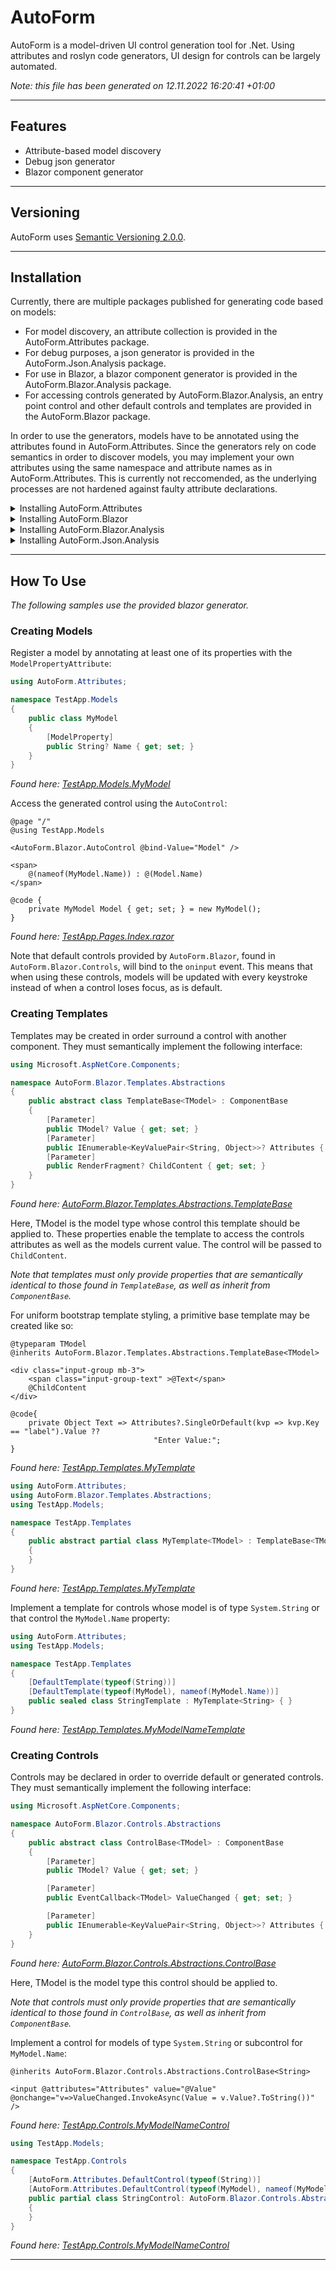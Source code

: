 
# AutoForm #

AutoForm is a model-driven UI control generation tool for .Net. Using attributes and roslyn code generators, UI design for controls can be largely automated.

*Note: this file has been generated on 12.11.2022 16:20:41 +01:00*

---
## **Features** ##

* Attribute-based model discovery
* Debug json generator
* Blazor component generator

---
## **Versioning** ##

AutoForm uses [Semantic Versioning 2.0.0](https://semver.org/).

---
## **Installation** ##

Currently, there are multiple packages published for generating code based on models:

* For model discovery, an attribute collection is provided in the AutoForm.Attributes package.
* For debug purposes, a json generator is provided in the AutoForm.Json.Analysis package.
* For use in Blazor, a blazor component generator is provided in the AutoForm.Blazor.Analysis package.
* For accessing controls generated by AutoForm.Blazor.Analysis, an entry point control and other default controls and templates are provided in the AutoForm.Blazor package.

In order to use the generators, models have to be annotated using the attributes found in AutoForm.Attributes. Since the generators rely on code semantics in order to discover models, you may implement your own attributes using the same namespace and attribute names as in AutoForm.Attributes. This is currently not reccomended, as the underlying processes are not hardened against faulty attribute declarations.


<details>
<summary>Installing AutoForm.Attributes</summary>

Nuget Gallery: https://www.nuget.org/packages/RhoMicro.AutoForm.Attributes

Package Manager: `Install-Package RhoMicro.AutoForm.Attributes -Version 2.0.0`

.Net CLI: `dotnet add package RhoMicro.AutoForm.Attributes --version 2.0.0`
</details>

<details>
<summary>Installing AutoForm.Blazor</summary>

Nuget Gallery: https://www.nuget.org/packages/RhoMicro.AutoForm.Blazor

Package Manager: `Install-Package RhoMicro.AutoForm.Blazor -Version 2.0.1`

.Net CLI: `dotnet add package RhoMicro.AutoForm.Blazor --version 2.0.1`
</details>

<details>
<summary>Installing AutoForm.Blazor.Analysis</summary>

Nuget Gallery: https://www.nuget.org/packages/RhoMicro.AutoForm.Blazor.Analysis

Package Manager: `Install-Package RhoMicro.AutoForm.Blazor.Analysis -Version 3.0.0`

.Net CLI: `dotnet add package RhoMicro.AutoForm.Blazor.Analysis --version 3.0.0`
</details>

<details>
<summary>Installing AutoForm.Json.Analysis</summary>

Nuget Gallery: https://www.nuget.org/packages/RhoMicro.AutoForm.Json.Analysis

Package Manager: `Install-Package RhoMicro.AutoForm.Json.Analysis -Version 3.0.0`

.Net CLI: `dotnet add package RhoMicro.AutoForm.Json.Analysis --version 3.0.0`
</details>

---
## **How To Use** ##

*The following samples use the provided blazor generator.*

### **Creating Models** ###

Register a model by annotating at least one of its properties with the `ModelPropertyAttribute`:

```cs
using AutoForm.Attributes;

namespace TestApp.Models
{
	public class MyModel
	{
		[ModelProperty]
		public String? Name { get; set; }
	}
}

```

*Found here: [TestApp.Models.MyModel](https://github.com/PaulBraetz/AutoForm/blob/master/TestApp/Models/MyModel.cs)*

Access the generated control using the `AutoControl`:

```razor
@page "/"
@using TestApp.Models

<AutoForm.Blazor.AutoControl @bind-Value="Model" />

<span>
	@(nameof(MyModel.Name)) : @(Model.Name)
</span>

@code {
	private MyModel Model { get; set; } = new MyModel();
}
```

*Found here: [TestApp.Pages.Index.razor](https://github.com/PaulBraetz/AutoForm/blob/master/TestApp/Pages/Index.razor)*

Note that default controls provided by `AutoForm.Blazor`, found in `AutoForm.Blazor.Controls`, will bind to the `oninput` event. 
This means that when using these controls, models will be updated with every keystroke instead of when a control loses focus, as is default.

### **Creating Templates** ###

Templates may be created in order surround a control with another component. They must semantically implement the following interface:

```cs
using Microsoft.AspNetCore.Components;

namespace AutoForm.Blazor.Templates.Abstractions
{
	public abstract class TemplateBase<TModel> : ComponentBase
	{
		[Parameter]
		public TModel? Value { get; set; }
		[Parameter]
		public IEnumerable<KeyValuePair<String, Object>>? Attributes { get; set; }
		[Parameter]
		public RenderFragment? ChildContent { get; set; }
	}
}

```

*Found here: [AutoForm.Blazor.Templates.Abstractions.TemplateBase](https://github.com/PaulBraetz/AutoForm/blob/master/AutoForm.Blazor/Templates/Abstractions/TemplateBase.cs)*

Here, TModel is the model type whose control this template should be applied to. These properties enable the template to access the controls attributes as well as the models current value. The control will be passed to `ChildContent`.

*Note that templates must only provide properties that are semantically identical to those found in `TemplateBase`, as well as inherit from `ComponentBase`.*



For uniform bootstrap template styling, a primitive base template may be created like so:

```razor
@typeparam TModel
@inherits AutoForm.Blazor.Templates.Abstractions.TemplateBase<TModel>

<div class="input-group mb-3">
	<span class="input-group-text" >@Text</span>
	@ChildContent
</div>

@code{
	private Object Text => Attributes?.SingleOrDefault(kvp => kvp.Key == "label").Value ??
								"Enter Value:";
}
```

*Found here: [TestApp.Templates.MyTemplate](https://github.com/PaulBraetz/AutoForm/blob/master/TestApp/Templates/MyTemplate.razor)*



```cs
using AutoForm.Attributes;
using AutoForm.Blazor.Templates.Abstractions;
using TestApp.Models;

namespace TestApp.Templates
{
	public abstract partial class MyTemplate<TModel> : TemplateBase<TModel>
	{
	}
}

```

*Found here: [TestApp.Templates.MyTemplate](https://github.com/PaulBraetz/AutoForm/blob/master/TestApp/Templates/MyTemplate.razor.cs)*

Implement a template for controls whose model is of type `System.String` or that control the `MyModel.Name` property:

```cs
using AutoForm.Attributes;
using TestApp.Models;

namespace TestApp.Templates
{
	[DefaultTemplate(typeof(String))]
	[DefaultTemplate(typeof(MyModel), nameof(MyModel.Name))]
	public sealed class StringTemplate : MyTemplate<String> { }
}

```

*Found here: [TestApp.Templates.MyModelNameTemplate](https://github.com/PaulBraetz/AutoForm/blob/master/TestApp/Templates/StringTemplate.cs)*

### **Creating Controls** ###

Controls may be declared in order to override default or generated controls. They must semantically implement the following interface:

```cs
using Microsoft.AspNetCore.Components;

namespace AutoForm.Blazor.Controls.Abstractions
{
	public abstract class ControlBase<TModel> : ComponentBase
	{
		[Parameter]
		public TModel? Value { get; set; }

		[Parameter]
		public EventCallback<TModel> ValueChanged { get; set; }

		[Parameter]
		public IEnumerable<KeyValuePair<String, Object>>? Attributes { get; set; }
	}
}

```

*Found here: [AutoForm.Blazor.Controls.Abstractions.ControlBase](https://github.com/PaulBraetz/AutoForm/blob/master/AutoForm.Blazor/Controls/Abstractions/ControlBase.cs)*

Here, TModel is the model type this control should be applied to.

*Note that controls must only provide properties that are semantically identical to those found in `ControlBase`, as well as inherit from `ComponentBase`.*



Implement a control for models of type `System.String` or subcontrol for `MyModel.Name`:

```razor
@inherits AutoForm.Blazor.Controls.Abstractions.ControlBase<String>

<input @attributes="Attributes" value="@Value" @onchange="v=>ValueChanged.InvokeAsync(Value = v.Value?.ToString())"  />
```

*Found here: [TestApp.Controls.MyModelNameControl](https://github.com/PaulBraetz/AutoForm/blob/master/TestApp/Controls/StringControl.razor)*



```cs
using TestApp.Models;

namespace TestApp.Controls
{
	[AutoForm.Attributes.DefaultControl(typeof(String))]
	[AutoForm.Attributes.DefaultControl(typeof(MyModel), nameof(MyModel.Name))]
	public partial class StringControl: AutoForm.Blazor.Controls.Abstractions.ControlBase<String>
	{
	}
}

```

*Found here: [TestApp.Controls.MyModelNameControl](https://github.com/PaulBraetz/AutoForm/blob/master/TestApp/Controls/StringControl.razor.cs)*

- - - -